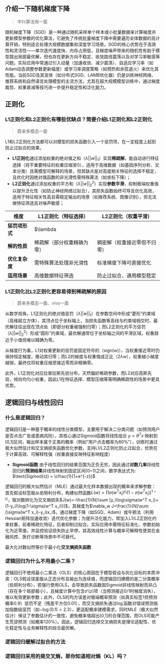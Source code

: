 ## 介绍一下随机梯度下降

> 中兴算法岗一面

​     随机梯度下降（SGD）是一种通过随机采样单个样本或小批量数据来计算梯度并更新模型参数的优化算法，它避免了传统批量梯度下降中需要遍历全体数据的高计算开销，特别适合处理大规模数据集和深度学习场景。SGD的核心优势在于高效性和灵活性——单次迭代速度快、内存占用低，且梯度噪声带来的随机性有助于模型跳出局部最优解，但也存在更新方向不稳定、收敛路径震荡以及对学习率敏感等问题。实际应用中常通过引入动量（加速收敛、减少震荡）、自适应学习率（如Adam动态调整参数更新幅度）或学习率调度策略（如预热和余弦退火）来优化其性能。当前SGD及其变体（如分布式SGD、LAMB优化器）仍是训练神经网络、推荐系统和自然语言处理模型的主流方法，尤其在超大规模模型训练中，通过梯度裁剪、权重衰减等技巧进一步提升稳定性和泛化能力。



## 正则化

### L1正则化和L2正则化有哪些优缺点？简要介绍L1正则化和L2正则化

> 蔚来多模态一面

L1和L2正则化方法都可以对模型的损失函数引入一个惩罚项，在一定程度上起到防止过拟合的效果。

- **L1正则化**通过添加权重的绝对值之和（$\lambda||w||_1$）实现**稀疏解**，能自动进行特征选择（将不重要特征的权重压缩至0），适用于高维数据（如基因序列分析、文本分类）且需模型可解释的场景，但其缺点是对高度相关特征的选择不稳定，且优化时因绝对值函数的非光滑性需特殊算法（如坐标下降）；
- **L2正则化**通过添加权重的平方和（$\lambda||w||_2^2$）实现**参数平滑**，抑制极端权重值以提升泛化性（如防止神经网络过拟合），其损失函数始终可导且优化高效，适用于特征相关性高且需稳定输出的场景（如推荐系统、图像识别），但无法做特征筛选且对噪声敏感；

| **维度**       | L1正则化（特征选择）           | L2正则化（权重平滑）         |
| -------------- | ------------------------------ | ---------------------------- |
| **惩罚项形式** | $\lambda||w||_1$（绝对值之和） | $\lambda||w||_2^2$（平方和） |
| **解的性质**   | 稀疏解（部分权重精确为零）     | 稠密解（权重接近零但不归零） |
| **优化复杂度** | 需特殊算法处理非光滑性         | 标准梯度下降可直接优化       |
| **适用场景**   | 高维数据特征筛选               | 防止过拟合，通用模型稳定     |

### L1正则化比L2正则化更容易得到稀疏解的原因

> 蔚来多模态一面、vivo一面

从数学视角，L1正则化的绝对值惩罚（$\lambda||w||_1$）在参数空间中形成“菱形”约束域（高维超立方体），其顶点位于坐标轴上，当损失函数等高线与约束域相交时，最优解往往出现在顶点处（即部分权重被强制归零）；而L2正则化的平方惩罚（$\lambda||w||_2^2$）形成“圆形”约束域，最优解通常位于坐标轴之间的平滑区域，权重趋近于小值但难以精确为零。

从梯度行为看，L1对权重更新的惩罚是固定符号的（$\text{sign}(w)$），当权重接近零时仍保持恒定梯度，推动其归零；而L2的梯度与权重值成正比（$2λw$），权重越小梯度越弱，最终仅将权重压缩至接近零而非精确零。

此外，L1正则化对应拉普拉斯先验分布，天然偏好稀疏参数，而L2对应高斯先验，倾向均匀小权重，因此L1在特征选择、模型压缩等需明确稀疏性的场景中更具优势。





## 逻辑回归与线性回归

### 什么是逻辑回归？

逻辑回归是一种基于概率的线性分类模型，主要用于解决二分类问题（如预测用户是否点击广告或患病风险），其核心通过Sigmoid函数将线性组合 $y = \theta^T x$ 映射到[0,1]区间，输出样本属于正类的概率（例如“用户点击概率为80%”），训练时通过极大似然估计和交叉熵损失函数优化参数，支持L1/L2正则化防止过拟合，优势在于计算高效、可解释性强（权重直接反映特征影响程度）

- **Sigmoid函数** 由于线性回归的结果范围为正负无穷，因此通过**对数几率**将线性回归的**预测结果**非线性映射到固定区间(0~1)之间，数学表达式为: $\text{Sigmod}(z) = \cfrac{1}{1+e^{-z}}$

逻辑回归的极大似然估计（MLE）通过最大化样本数据出现的概率来求解参数：首先假设标签服从伯努利分布，构建似然函数$L(w)=\prod \sigma(w^T x_i)^{y_i}(1-\sigma(w^T x_i))^{1-y_i}$，取对数转化为交叉熵损失$J(w)=-\frac{1}{N}\sum [y_i\log\sigma(w^T x_i)+(1-y_i)\log(1-\sigma(w^T x_i))]$，其梯度为$\nabla_w J=\frac{1}{N}\sum (\sigma(w^T x_i)-y_i)x_i$，通过梯度下降（如SGD、Adam）或牛顿法（利用Hessian矩阵加速收敛）迭代优化参数；为提升泛化能力，常加入L1/L2正则化约束权重，前者稀疏化特征，后者抑制过拟合。实际应用中需特征标准化、参数初始化为近零值，并监控验证损失防止早停，其高效线性计算与概率可解释性使其在金融风控、医疗诊断等场景中不可替代。

最大化对数似然等价于最小化**交叉熵损失函数**



### 逻辑回归为什么不用最小二乘？

逻辑回归不使用最小二乘法（OLS）的核心原因在于模型假设与优化目标的本质冲突：OLS假设误差服从正态分布且输出为连续值，而逻辑回归建模的是二分类概率（伯努利分布），若强行使用OLS，会导致损失函数因Sigmoid非线性映射而非凸（存在多个局部极小），且梯度计算中包含$\sigma'(z)$项（当预测接近0/1时梯度消失），难以有效更新参数；此外，OLS的均方误差对极端概率预测（如真实标签1但预测概率0.9）惩罚不足（残差平方仅0.01），而交叉熵损失通过$\log$函数对错误预测施加指数级惩罚（如$-\log(0.1)=2.3$），更适配概率建模需求，同时MLE（极大似然估计）保证了参数估计的一致性，避免概率值超出[0,1]的合理范围，而OLS可能产生荒谬预测（如概率120%）。因此，逻辑回归选择交叉熵损失是理论适配性、优化稳定性与业务解释性的综合最优解。





### 逻辑回归缓解过拟合的方法





### 逻辑回归采用的是交叉熵，那你知道相对熵（KL）吗？

